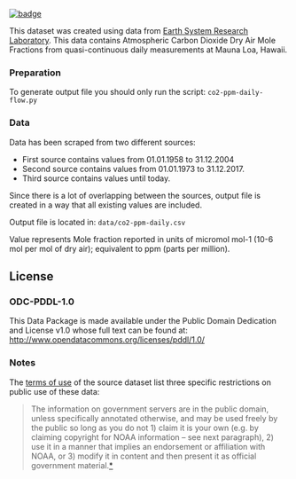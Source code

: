 <a className="gh-badge" href="https://datahub.io/core/co2-ppm-daily"><img src="https://badgen.net/badge/icon/View%20on%20datahub.io/orange?icon=https://datahub.io/datahub-cube-badge-icon.svg&label&scale=1.25" alt="badge" /></a>

This dataset was created using data from [Earth System Research Laboratory](https://www.esrl.noaa.gov/).
This data contains Atmospheric Carbon Dioxide Dry Air Mole Fractions from quasi-continuous daily measurements at Mauna Loa, Hawaii.


### Preparation

To generate output file you should only run the script:
`co2-ppm-daily-flow.py`

### Data

Data has been scraped from two different sources:
* First source contains values from 01.01.1958 to 31.12.2004
* Second source contains values from 01.01.1973 to 31.12.2017.
* Third source contains values until today.

Since there is a lot of overlapping between the sources, output file is created in a way that all existing values are included.

Output file is located in: `data/co2-ppm-daily.csv`

Value represents Mole fraction reported in units of micromol mol-1 (10-6 mol per mol of dry air); equivalent to ppm (parts per million).

## License

### ODC-PDDL-1.0

This Data Package is made available under the Public Domain Dedication and License v1.0 whose full text can be found at: http://www.opendatacommons.org/licenses/pddl/1.0/

### Notes

The [terms of use][gmd] of the source dataset list three specific restrictions on public use of these data:

> The information on government servers are in the public domain, unless specifically annotated otherwise, and may be used freely by the public so long as you do not 1) claim it is your own (e.g. by claiming copyright for NOAA information – see next paragraph), 2) use it in a manner that implies an endorsement or affiliation with NOAA, or 3) modify it in content and then present it as official government material.[*][gmd]

[ccgg-trends]: http://www.esrl.noaa.gov/gmd/ccgg/trends/index.html
[gmd]: http://www.esrl.noaa.gov/gmd/about/disclaimer.html
